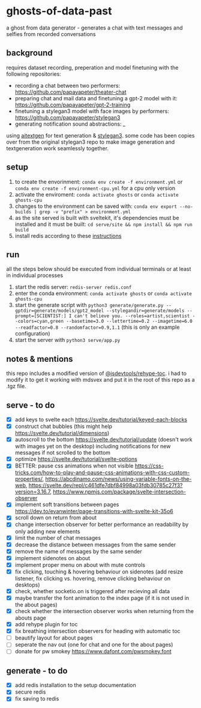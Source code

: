 # ghosts-of-data-past

a ghost from data generator - generates a chat with text messages and selfies from recorded conversations

## background

requires dataset recording, preperation and model finetuning with the following repositories:

- recording a chat between two performers: https://github.com/papayapeter/theater-chat
- preparing chat and mail data and finetuning a gpt-2 model with it: https://github.com/papayapeter/gpt-2-training
- finetuning a stylegan3 model with face images by performers: https://github.com/papayapeter/stylegan3
- generating notification sound abstractions: \_

using [aitextgen](https://github.com/minimaxir/aitextgen) for text generation & [stylegan3](https://github.com/NVlabs/stylegan3). some code has been copies over from the original stylegan3 repo to make image generation and textgeneration work seamlessly together.

## setup

1. to create the envorinment: `conda env create -f environment.yml` or `conda env create -f environment-cpu.yml` for a cpu only version
2. activate the enviroment: `conda activate ghosts` or `conda activate ghosts-cpu`
3. changes to the environment can be saved with: `conda env export --no-builds | grep -v "prefix" > environment.yml`
4. as the site served is built with sveltekit, it's dependencies must be installed and it must be built: `cd serve/site && npm install && npm run build`
5. install redis according to these [instructions](https://redis.io/docs/getting-started/installation/install-redis-on-linux/)

## run

all the steps below should be executed from individual terminals or at least in individual processes

1. start the redis server: `redis-server redis.conf`
2. enter the conda environment: `conda activate ghosts` or `conda activate ghosts-cpu`
3. start the generate script with `python3 generate/generate.py --gptdir=generate/models/gpt2_model --stylegandir=generate/models --prompt=[SCIENTIST:] I can't believe you. --roles=artist,scientist --colors=cyan,green --basetime=3.0 --lettertime=0.2 --imagetime=6.0 --readfactor=0.8 --randomfactor=0.9,1.1` (this is only an example configuration)
4. start the server with `python3 serve/app.py`

## notes & mentions

this repo includes a modified version of [@jsdevtools/rehype-toc](https://github.com/JS-DevTools/rehype-toc). i had to modify it to get it working with mdsvex and put it in the root of this repo as a .tgz file.

## serve - to do

- [x] add keys to svelte each https://svelte.dev/tutorial/keyed-each-blocks
- [x] construct chat bubbles (this might help https://svelte.dev/tutorial/dimensions)
- [x] autoscroll to the bottom https://svelte.dev/tutorial/update (doesn't work with images yet on the desktop) including notifications for new messages if not scrolled to the bottom
- [x] optimize https://svelte.dev/tutorial/svelte-options
- [x] BETTER: pause css animations when not visible https://css-tricks.com/how-to-play-and-pause-css-animations-with-css-custom-properties/, https://abcdinamo.com/news/using-variable-fonts-on-the-web, https://svelte.dev/repl/c461dfe7dbf84998a03fdb30785c27f3?version=3.16.7, https://www.npmjs.com/package/svelte-intersection-observer
- [x] implement soft transitions between pages https://dev.to/evanwinter/page-transitions-with-svelte-kit-35o6
- [x] scroll down on return from about
- [x] change intersection observer for better performance an readability by only adding new elements
- [x] limit the number of chat messages
- [x] decrease the distance between messages from the same sender
- [x] remove the name of messages by the same sender
- [x] implement sidenotes on about
- [x] implement proper menu on about with mute controls
- [x] fix clicking, touching & hovering behaviour on sidenotes (add resize listener, fix clicking vs. hovering, remove clicking behaviour on desktops)
- [x] check, whether socketio.on is triggered after recieving all data
- [x] maybe transfer the font animation to the index page (if it is not used in the about pages)
- [x] check whether the intersection observer works when returning from the abouts page
- [x] add rehype plugin for toc
- [x] fix breathing intersection observers for heading with automatic toc
- [ ] beautify layout for about pages
- [ ] seperate the nav out (one for chat and one for the about pages)
- [ ] donate for pw smokey https://www.dafont.com/pwsmokey.font

## generate - to do

- [x] add redis installation to the setup documentation
- [x] secure redis
- [x] fix saving to redis
